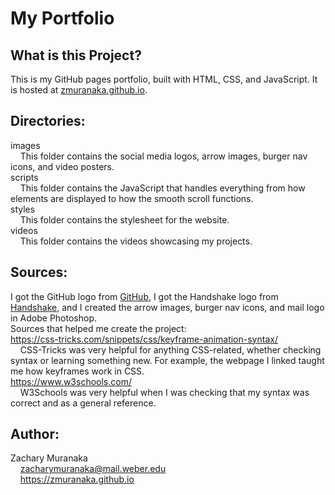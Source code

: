# My Portfolio

## What is this Project?

This is my GitHub pages portfolio, built with HTML, CSS, and JavaScript. It is hosted at [zmuranaka.github.io](https://zmuranaka.github.io).

## Directories:

images  
&nbsp;&nbsp;&nbsp;&nbsp;This folder contains the social media logos, arrow images, burger nav icons, and video posters.  
scripts  
&nbsp;&nbsp;&nbsp;&nbsp;This folder contains the JavaScript that handles everything from how elements are displayed to how the smooth scroll functions.  
styles  
&nbsp;&nbsp;&nbsp;&nbsp;This folder contains the stylesheet for the website.  
videos  
&nbsp;&nbsp;&nbsp;&nbsp;This folder contains the videos showcasing my projects.

## Sources:

I got the GitHub logo from [GitHub](https://github.com/logos), I got the Handshake logo from
[Handshake](https://weber.joinhandshake.com), and I created the arrow images, burger nav icons, and mail logo in Adobe Photoshop.  
Sources that helped me create the project:  
https://css-tricks.com/snippets/css/keyframe-animation-syntax/  
&nbsp;&nbsp;&nbsp;&nbsp;CSS-Tricks was very helpful for anything CSS-related, whether checking syntax or learning something new. For example, the webpage I linked taught me how keyframes work in CSS.  
https://www.w3schools.com/  
&nbsp;&nbsp;&nbsp;&nbsp;W3Schools was very helpful when I was checking that my syntax was correct and as a general reference.

## Author:

Zachary Muranaka  
&nbsp;&nbsp;&nbsp;&nbsp;zacharymuranaka@mail.weber.edu  
&nbsp;&nbsp;&nbsp;&nbsp;https://zmuranaka.github.io
